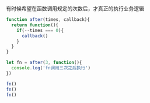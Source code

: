 有时候希望在函数调用规定的次数后，才真正的执行业务逻辑
```js
function after(times, callback){
  return function(){
    if(--times === 0){
      callback()
    }
  }
}

let fn = after(3, function(){
  console.log('fn调用三次之后执行')
})

fn()
fn()
fn()
```
